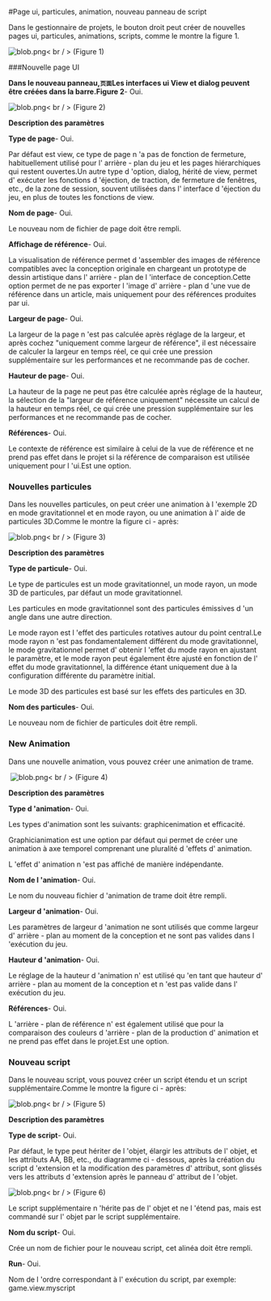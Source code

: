 #Page ui, particules, animation, nouveau panneau de script

Dans le gestionnaire de projets, le bouton droit peut créer de nouvelles pages ui, particules, animations, scripts, comme le montre la figure 1.

​![blob.png](img/1.png)< br / >
(Figure 1)



###Nouvelle page UI

**Dans le nouveau panneau,`页面`Les interfaces ui View et dialog peuvent être créées dans la barre.Figure 2**- Oui.

​![blob.png](img/2.png)< br / >
(Figure 2)

**Description des paramètres**

**Type de page**- Oui.

Par défaut est view, ce type de page n 'a pas de fonction de fermeture, habituellement utilisé pour l' arrière - plan du jeu et les pages hiérarchiques qui restent ouvertes.Un autre type d 'option, dialog, hérité de view, permet d' exécuter les fonctions d 'éjection, de traction, de fermeture de fenêtres, etc., de la zone de session, souvent utilisées dans l' interface d 'éjection du jeu, en plus de toutes les fonctions de view.

**Nom de page**- Oui.

Le nouveau nom de fichier de page doit être rempli.

**Affichage de référence**- Oui.

La visualisation de référence permet d 'assembler des images de référence compatibles avec la conception originale en chargeant un prototype de dessin artistique dans l' arrière - plan de l 'interface de conception.Cette option permet de ne pas exporter l 'image d' arrière - plan d 'une vue de référence dans un article, mais uniquement pour des références produites par ui.

**Largeur de page**- Oui.

La largeur de la page n 'est pas calculée après réglage de la largeur, et après cochez "uniquement comme largeur de référence", il est nécessaire de calculer la largeur en temps réel, ce qui crée une pression supplémentaire sur les performances et ne recommande pas de cocher.

**Hauteur de page**- Oui.

La hauteur de la page ne peut pas être calculée après réglage de la hauteur, la sélection de la "largeur de référence uniquement" nécessite un calcul de la hauteur en temps réel, ce qui crée une pression supplémentaire sur les performances et ne recommande pas de cocher.

**Références**- Oui.

Le contexte de référence est similaire à celui de la vue de référence et ne prend pas effet dans le projet si la référence de comparaison est utilisée uniquement pour l 'ui.Est une option.





### **Nouvelles particules**

Dans les nouvelles particules, on peut créer une animation à l 'exemple 2D en mode gravitationnel et en mode rayon, ou une animation à l' aide de particules 3D.Comme le montre la figure ci - après:

​![blob.png](img/3.png)< br / >
(Figure 3)

**Description des paramètres**

**Type de particule**- Oui.

Le type de particules est un mode gravitationnel, un mode rayon, un mode 3D de particules, par défaut un mode gravitationnel.

Les particules en mode gravitationnel sont des particules émissives d 'un angle dans une autre direction.

Le mode rayon est l 'effet des particules rotatives autour du point central.Le mode rayon n 'est pas fondamentalement différent du mode gravitationnel, le mode gravitationnel permet d' obtenir l 'effet du mode rayon en ajustant le paramètre, et le mode rayon peut également être ajusté en fonction de l' effet du mode gravitationnel, la différence étant uniquement due à la configuration différente du paramètre initial.

Le mode 3D des particules est basé sur les effets des particules en 3D.

**Nom des particules**- Oui.

Le nouveau nom de fichier de particules doit être rempli.





### **New Animation**

Dans une nouvelle animation, vous pouvez créer une animation de trame.



​        ![blob.png](img/4.png)< br / >
(Figure 4)

**Description des paramètres**

**Type d 'animation**- Oui.

Les types d'animation sont les suivants: graphicenimation et efficacité.

Graphicianimation est une option par défaut qui permet de créer une animation à axe temporel comprenant une pluralité d 'effets d' animation.

L 'effet d' animation n 'est pas affiché de manière indépendante.

**Nom de l 'animation**- Oui.

Le nom du nouveau fichier d 'animation de trame doit être rempli.

**Largeur d 'animation**- Oui.

Les paramètres de largeur d 'animation ne sont utilisés que comme largeur d' arrière - plan au moment de la conception et ne sont pas valides dans l 'exécution du jeu.

**Hauteur d 'animation**- Oui.

Le réglage de la hauteur d 'animation n' est utilisé qu 'en tant que hauteur d' arrière - plan au moment de la conception et n 'est pas valide dans l' exécution du jeu.

**Références**- Oui.

L 'arrière - plan de référence n' est également utilisé que pour la comparaison des couleurs d 'arrière - plan de la production d' animation et ne prend pas effet dans le projet.Est une option.





### **Nouveau script**

Dans le nouveau script, vous pouvez créer un script étendu et un script supplémentaire.Comme le montre la figure ci - après:

​![blob.png](img/5.png)< br / >
(Figure 5)

**Description des paramètres**

**Type de script**- Oui.

Par défaut, le type peut hériter de l 'objet, élargir les attributs de l' objet, et les attributs AA, BB, etc., du diagramme ci - dessous, après la création du script d 'extension et la modification des paramètres d' attribut, sont glissés vers les attributs d 'extension après le panneau d' attribut de l 'objet.

​![blob.png](img/6.png)< br / >
(Figure 6)

Le script supplémentaire n 'hérite pas de l' objet et ne l 'étend pas, mais est commandé sur l' objet par le script supplémentaire.

**Nom du script**- Oui.

Crée un nom de fichier pour le nouveau script, cet alinéa doit être rempli.

**Run**- Oui.

Nom de l 'ordre correspondant à l' exécution du script, par exemple: game.view.myscript